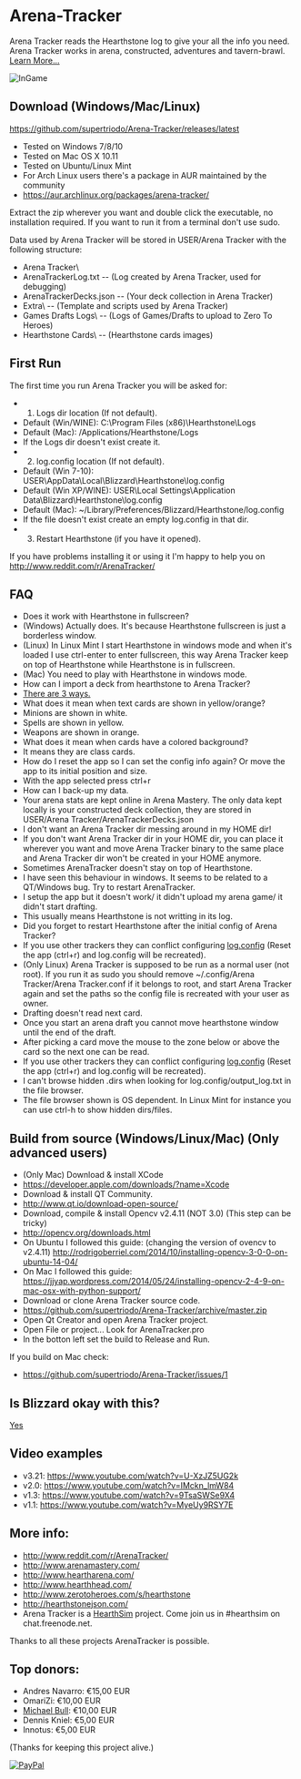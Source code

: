 # Arena-Tracker
Arena Tracker reads the Hearthstone log to give your all the info you need. Arena Tracker works in arena, constructed, adventures and tavern-brawl. [Learn More...](https://github.com/supertriodo/Arena-Tracker/blob/master/Readme/More.md)

![InGame](https://github.com/supertriodo/Arena-Tracker/blob/master/Readme/inGame.png)


## Download (Windows/Mac/Linux)
https://github.com/supertriodo/Arena-Tracker/releases/latest
* Tested on Windows 7/8/10
* Tested on Mac OS X 10.11
* Tested on Ubuntu/Linux Mint
* For Arch Linux users there's a package in AUR maintained by the community
 * https://aur.archlinux.org/packages/arena-tracker/

Extract the zip wherever you want and double click the executable, no installation required.
If you want to run it from a terminal don't use sudo.

Data used by Arena Tracker will be stored in USER/Arena Tracker with the following structure:
* Arena Tracker\
 * ArenaTrackerLog.txt     -- (Log created by Arena Tracker, used for debugging)
 * ArenaTrackerDecks.json  -- (Your deck collection in Arena Tracker)
 * Extra\                  -- (Template and scripts used by Arena Tracker)
 * Games Drafts Logs\      -- (Logs of Games/Drafts to upload to Zero To Heroes)
 * Hearthstone Cards\      -- (Hearthstone cards images)


##  First Run
The first time you run Arena Tracker you will be asked for:

* 1) Logs dir location (If not default).
 * Default (Win/WINE): C:\Program Files (x86)\Hearthstone\Logs
 * Default (Mac): /Applications/Hearthstone/Logs
 * If the Logs dir doesn't exist create it.
* 2) log.config location (If not default).
 * Default (Win 7-10): USER\AppData\Local\Blizzard\Hearthstone\log.config
 * Default (Win XP/WINE): USER\Local Settings\Application Data\Blizzard\Hearthstone\log.config
 * Default (Mac): ~/Library/Preferences/Blizzard/Hearthstone/log.config
 * If the file doesn't exist create an empty log.config in that dir.
* 3) Restart Hearthstone (if you have it opened).

If you have problems installing it or using it I'm happy to help you on
http://www.reddit.com/r/ArenaTracker/


## FAQ
* Does it work with Hearthstone in fullscreen?
 * (Windows) Actually does. It's because Hearthstone fullscreen is just a borderless window.
 * (Linux) In Linux Mint I start Hearthstone in windows mode and when it's loaded I use ctrl-enter to enter fullscreen, this way Arena Tracker keep on top of Hearthstone while Hearthstone is in fullscreen.
 * (Mac) You need to play with Hearthstone in windows mode.
* How can I import a deck from hearthstone to Arena Tracker?
 * [There are 3 ways.](https://github.com/supertriodo/Arena-Tracker/issues/12)
* What does it mean when text cards are shown in yellow/orange?
 * Minions are shown in white.
 * Spells are shown in yellow.
 * Weapons are shown in orange.
* What does it mean when cards have a colored background?
 * It means they are class cards.
* How do I reset the app so I can set the config info again? Or move the app to its initial position and size.
 * With the app selected press ctrl+r
* How can I back-up my data.
 * Your arena stats are kept online in Arena Mastery. The only data kept locally is your constructed deck collection, they are stored in USER/Arena Tracker/ArenaTrackerDecks.json
* I don't want an Arena Tracker dir messing around in my HOME dir!
 * If you don't want Arena Tracker dir in your HOME dir, you can place it wherever you want and move Arena Tracker binary to the same place and Arena Tracker dir won't be created in your HOME anymore.
* Sometimes ArenaTracker doesn't stay on top of Hearthstone.
 * I have seen this behaviour in windows. It seems to be related to a QT/Windows bug. Try to restart ArenaTracker.
* I setup the app but it doesn't work/ it didn't upload my arena game/ it didn't start drafting.
 * This usually means Hearthstone is not writting in its log.
 * Did you forget to restart Hearthstone after the initial config of Arena Tracker?
 * If you use other trackers they can conflict configuring [log.config](https://github.com/supertriodo/Arena-Tracker/issues/8) (Reset the app (ctrl+r) and log.config will be recreated).
 * (Only Linux) Arena Tracker is supposed to be run as a normal user (not root). If you run it as sudo you should remove ~/.config/Arena Tracker/Arena Tracker.conf if it belongs to root, and start Arena Tracker again and set the paths so the config file is recreated with your user as owner.
* Drafting doesn't read next card.
 * Once you start an arena draft you cannot move hearthstone window until the end of the draft.
 * After picking a card move the mouse to the zone below or above the card so the next one can be read.
 * If you use other trackers they can conflict configuring [log.config](https://github.com/supertriodo/Arena-Tracker/issues/8) (Reset the app (ctrl+r) and log.config will be recreated).
* I can't browse hidden .dirs when looking for log.config/output_log.txt in the file browser.
 * The file browser shown is OS dependent. In Linux Mint for instance you can use ctrl-h to show hidden dirs/files.


## Build from source (Windows/Linux/Mac) (Only advanced users)
* (Only Mac) Download & install XCode
 * https://developer.apple.com/downloads/?name=Xcode
* Download & install QT Community.
 * http://www.qt.io/download-open-source/
* Download, compile & install Opencv v2.4.11 (NOT 3.0) (This step can be tricky)
 * http://opencv.org/downloads.html
 * On Ubuntu I followed this guide: (changing the version of ovencv to v2.4.11)
   http://rodrigoberriel.com/2014/10/installing-opencv-3-0-0-on-ubuntu-14-04/
 * On Mac I followed this guide:
   https://jjyap.wordpress.com/2014/05/24/installing-opencv-2-4-9-on-mac-osx-with-python-support/
* Download or clone Arena Tracker source code.
 * https://github.com/supertriodo/Arena-Tracker/archive/master.zip
* Open Qt Creator and open Arena Tracker project.
 * Open File or project... Look for ArenaTracker.pro
* In the botton left set the build to Release and Run.
 
If you build on Mac check:
* https://github.com/supertriodo/Arena-Tracker/issues/1


## Is Blizzard okay with this?
[Yes](https://twitter.com/bdbrode/status/511151446038179840)  


## Video examples
* v3.21: https://www.youtube.com/watch?v=U-XzJZ5UG2k
* v2.0: https://www.youtube.com/watch?v=IMckn_lmW84
* v1.3: https://www.youtube.com/watch?v=9TsaSWSe9X4
* v1.1: https://www.youtube.com/watch?v=MyeUy9RSY7E


## More info:
* http://www.reddit.com/r/ArenaTracker/
* http://www.arenamastery.com/
* http://www.heartharena.com/
* http://www.hearthhead.com/
* http://www.zerotoheroes.com/s/hearthstone
* http://hearthstonejson.com/
* Arena Tracker is a [HearthSim](http://hearthsim.info) project. Come join us in #hearthsim on chat.freenode.net.

Thanks to all these projects ArenaTracker is possible.


## Top donors:
* Andres Navarro: €15,00 EUR
* OmariZi: €10,00 EUR
* [Michael Bull](https://github.com/MikeBull94): €10,00 EUR
* Dennis Kniel: €5,00 EUR
* Innotus: €5,00 EUR
 
(Thanks for keeping this project alive.)

[![PayPal](https://www.paypalobjects.com/en_US/i/btn/btn_donate_SM.gif)](https://www.paypal.com/cgi-bin/webscr?cmd=_donations&business=triodo%40gmail%2ecom&lc=GB&item_name=Arena%20Tracker&currency_code=EUR&bn=PP%2dDonationsBF%3abtn_donate_LG%2egif%3aNonHosted)
